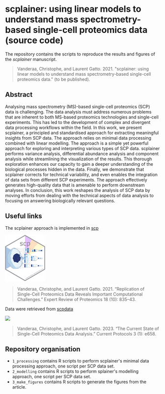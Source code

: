 # scplainer: using linear models to understand mass spectrometry-based single-cell proteomics data (source code)

The repository contains the scripts to reproduce the results and 
figures of the *scplainer* manuscript. 

> Vanderaa, Christophe, and Laurent Gatto. 2021. "scplainer: using
> linear models to understand mass spectrometry-based single-cell
> proteomics data." (to be published).

## Abstract

Analysing mass spectrometry (MS)-based single-cell proteomics (SCP)
data is challenging. The data analysis must address numerous problems
that are inherent to both MS-based proteomics technologies and
single-cell experiments. This has led to the development of complex
and divergent data processing workflows within the field. In this
work, we present scplainer, a principled and standardised approach
for extracting meaningful insights from SCP data. The approach relies
on minimal data processing combined with linear modelling. The
approach is a simple yet powerful approach for exploring and
interpreting various types of SCP data. scplainer performs variance
analysis, differential abundance analysis and component analysis while
streamlining the visualization of the results. This thorough
exploration enhances our capacity to gain a deeper understanding of
the biological processes hidden in the data. Finally, we demonstrate
that scplainer corrects for technical variability, and even enables
the integration of data sets from different SCP experiments. The
approach effectively generates high-quality data that is amenable to
perform downstream analyses. In conclusion, this work reshapes the
analysis of SCP data by moving efforts from dealing with the technical
aspects of data analysis to focusing on answering biologically
relevant questions.

## Useful links 

The scplainer approach is implemented in
[scp](https://github.com/UCLouvain-CBIO/scp)

<img
src="https://raw.githubusercontent.com/UCLouvain-CBIO/scp/master/sticker/sticker.png"
height="150">

> Vanderaa, Christophe, and Laurent Gatto. 2021. “Replication of
> Single-Cell Proteomics Data Reveals Important Computational
> Challenges.” Expert Review of Proteomics 18 (10): 835–43.

Data were retrieved from
[scpdata](https://github.com/UCLouvain-CBIO/scpdata)

<img
src="https://raw.githubusercontent.com/UCLouvain-CBIO/scpdata/master/sticker/sticker.png"
height="150">

> Vanderaa, Christophe, and Laurent Gatto. 2023. “The Current State of
> Single-Cell Proteomics Data Analysis.” Current Protocols 3 (1):
> e658.

## Repository organisation

- `1_processing` contains R scripts to perform scplainer's minimal
  data processing approach, one script per SCP data set.
- `2_modelling` contains R scripts to perform splainer's modelling
 approach, one script per SCP data set.
- `3_make_figures` contains R scripts to generate the figures from the
  article. 